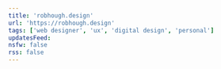 ```yaml
---
title: 'robhough.design'
url: 'https://robhough.design'
tags: ['web designer', 'ux', 'digital design', 'personal']
updatesFeed:
nsfw: false
rss: false
---
```

